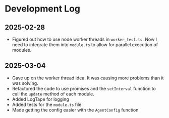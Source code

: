 # Development Log

## 2025-02-28

- Figured out how to use node worker threads in `worker_test.ts`. Now I need to integrate them into `module.ts` to allow for parallel execution of modules.

## 2025-03-04

- Gave up on the worker thread idea. It was causing more problems than it was solving.
- Refactored the code to use promises and the `setInterval` function to call the `update` method of each module.
- Added LogTape for logging
- Added tests for the `module.ts` file
- Made getting the config easier with the `AgentConfig` function